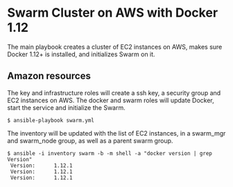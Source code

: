 # Swarm Cluster on AWS with Docker 1.12

The main playbook creates a cluster of EC2 instances on AWS, makes sure Docker 1.12+ is installed, and initializes Swarm on it.

## Amazon resources

The key and infrastructure roles will create a ssh key, a security group and EC2 instances on AWS.
The docker and swarm roles will update Docker, start the service and initialize the Swarm.

```
$ ansible-playbook swarm.yml
```

The inventory will be updated with the list of EC2 instances, in a swarm_mgr and swarm_node group, as well as a parent swarm group.

```
$ ansible -i inventory swarm -b -m shell -a "docker version | grep Version"
 Version:      1.12.1
 Version:      1.12.1
 Version:      1.12.1
```
